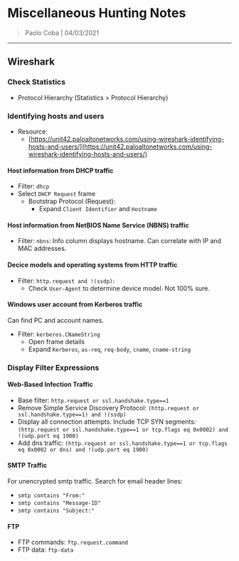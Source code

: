 # Miscellaneous Hunting Notes

> Paolo Coba | 04/03/2021

-------------------------------------------

## Wireshark

### Check Statistics
* Protocol Hierarchy (Statistics > Protocol Hierarchy)

### Identifying hosts and users

* Resource:
    * [https://unit42.paloaltonetworks.com/using-wireshark-identifying-hosts-and-users/](https://unit42.paloaltonetworks.com/using-wireshark-identifying-hosts-and-users/)

#### Host information from DHCP traffic

* Filter: `dhcp`
* Select `DHCP Request` frame
    * Bootstrap Protocol (Request):
        * Expand `Client Identifier` and `Hostname`

#### Host information from NetBIOS Name Service (NBNS) traffic

* Filter: `nbns`: Info column displays hostname. Can correlate with IP and MAC addresses.

#### Decice models and operating systems from HTTP traffic

* Filter: `http.request and !(ssdp)`:
    * Check `User-Agent` to determine device model. Not 100% sure.

#### Windows user account from Kerberos traffic

Can find PC and account names.
* Filter: `kerberos.CNameString`
    * Open frame details
    * Expand `Kerberos`, `as-req`, `req-body`, `cname`, `cname-string`


### Display Filter Expressions

#### Web-Based Infection Traffic

* Base filter: `http.request or ssl.handshake.type==1`
* Remove Simple Service Discovery Protocol: `(http.request or ssl.handshake.type==1) and !(ssdp)`
* Display all connection attempts. Include TCP SYN segments: `(http.request or ssl.handshake.type==1 or tcp.flags eq 0x0002) and !(udp.port eq 1900)`
* Add dns traffic: `(http.request or ssl.handshake.type==1 or tcp.flags eq 0x0002 or dns) and !(udp.port eq 1900)`

#### SMTP Traffic

For unencrypted smtp traffic. Search for email header lines:
* `smtp contains "From:"`
* `smtp contains "Message-ID"`
* `smtp contains "Subject:"`

#### FTP
* FTP commands: `ftp.request.command`
* FTP data: `ftp-data`

